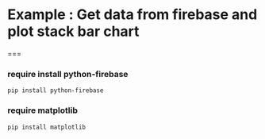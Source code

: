 # Example : Get data from firebase and plot stack bar chart

===

### require install python-firebase

`pip install python-firebase`

### require matplotlib

`pip install matplotlib`
